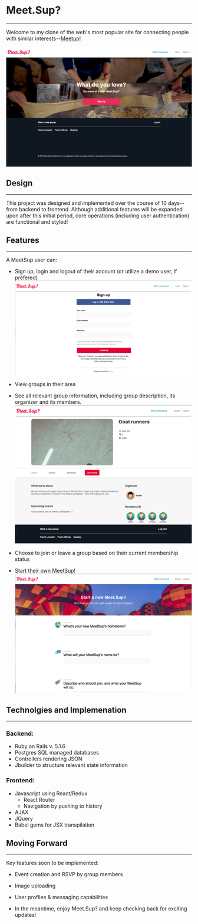 


# Meet.Sup?
----------------------------------------------------------------------------------------------------------------------------
Welcome to my clone of the web's most popular site for connecting people with similar interests--[Meetup](www.meetup.com)!

![Splash Image](app/assets/images/splash_meetsup.png)

## Design
----------------------------------------------------
This project was designed and implemented over the course of 10 days--from backend to frontend. Although additional features will be expanded upon after this initial period, core operations (including user authentication) are functional and styled!

## Features
-------------------------------------
A MeetSup user can:

*  Sign up, login and logout of their account (or utilize a demo user, if prefered)
![Auth Image](app/assets/images/login_meetsup.png)


*  View groups in their area 
*  See all relevant group information, including group description, its organizer and its members.
![Show Image](app/assets/images/group_show_meetsup.png)


*  Choose to join or leave a group based on their current membership status
*  Start their own MeetSup!
![Create Image](app/assets/images/group_create_meetsup.png)



## Technolgies and Implemenation
-------------------------------

### Backend:

* Ruby on Rails v. 5.1.6
* Postgres SQL managed databases
* Controllers rendering JSON 
* Jbuilder to structure relevant state information

### Frontend:

* Javascript using React/Redux
  * React Router
  * Navigation by pushing to history
* AJAX
* JQuery
* Babel gems for JSX transpilation


## Moving Forward
-------------------------------
Key features soon to be implemented:

* Event creation and RSVP by group members
* Image uploading
* User profiles & messaging capabilities


* In the meantime, enjoy Meet.Sup? and keep checking back for exciting updates!